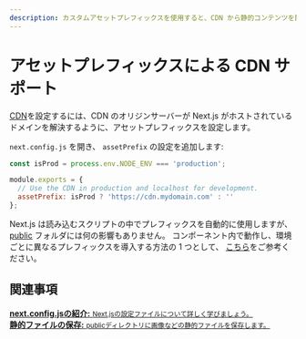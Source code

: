 ```yaml
---
description: カスタムアセットプレフィックスを使用すると、CDN から静的コンテンツを配信できます。詳細はこちらをご覧ください。
---
```


# アセットプレフィックスによる CDN サポート

[CDN](https://ja.wikipedia.org/wiki/%E3%82%B3%E3%83%B3%E3%83%86%E3%83%B3%E3%83%84%E3%83%87%E3%83%AA%E3%83%90%E3%83%AA%E3%83%8D%E3%83%83%E3%83%88%E3%83%AF%E3%83%BC%E3%82%AF)を設定するには、CDN のオリジンサーバーが Next.js がホストされているドメインを解決するように、アセットプレフィックスを設定します。

`next.config.js` を開き、 `assetPrefix` の設定を追加します:

```js
const isProd = process.env.NODE_ENV === 'production';

module.exports = {
  // Use the CDN in production and localhost for development.
  assetPrefix: isProd ? 'https://cdn.mydomain.com' : ''
};
```

Next.js は読み込むスクリプトの中でプレフィックスを自動的に使用しますが、 [public](/docs/basic-features/static-file-serving.md) フォルダには何の影響もありません。 コンポーネント内で動作し、環境ごとに異なるプレフィックスを導入する方法の 1 つとして、 [こちら](https://github.com/vercel/next.js/tree/canary/examples/with-universal-configuration-build-time)をご参考ください。

## 関連事項

<div class="card">
  <a href="/docs/api-reference/next.config.js/introduction.md">
    <b>next.config.jsの紹介:</b>
    <small>Next.jsの設定ファイルについて詳しく学びましょう。</small>
  </a>
</div>

<div class="card">
  <a href="/docs/basic-features/static-file-serving.md">
    <b>静的ファイルの保存:</b>
    <small>publicディレクトリに画像などの静的ファイルを保存します。</small>
  </a>
</div>
